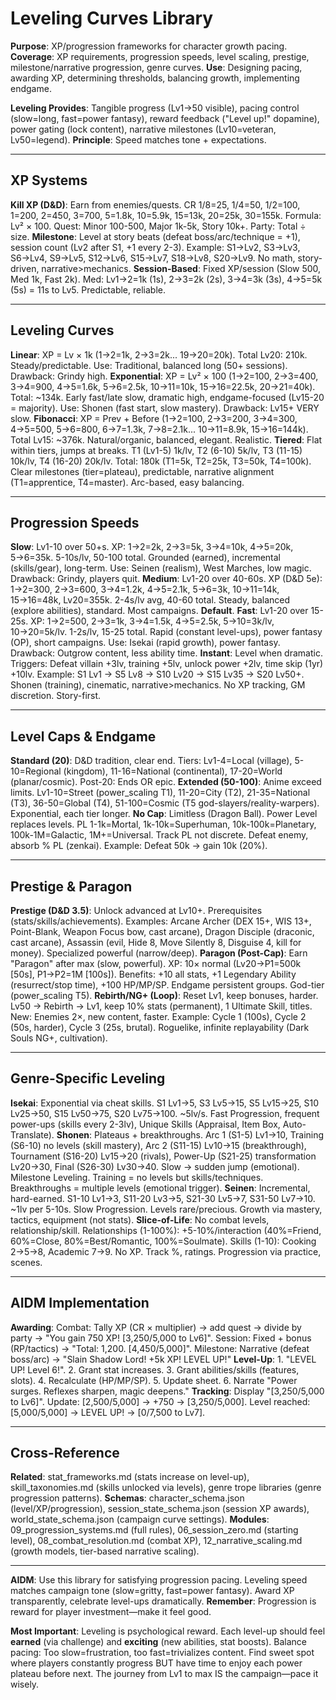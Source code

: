 # Leveling Curves Library

**Purpose**: XP/progression frameworks for character growth pacing. **Coverage**: XP requirements, progression speeds, level scaling, prestige, milestone/narrative progression, genre curves. **Use**: Designing pacing, awarding XP, determining thresholds, balancing growth, implementing endgame.

**Leveling Provides**: Tangible progress (Lv1→50 visible), pacing control (slow=long, fast=power fantasy), reward feedback ("Level up!" dopamine), power gating (lock content), narrative milestones (Lv10=veteran, Lv50=legend). **Principle**: Speed matches tone + expectations.

---

## XP Systems

**Kill XP (D&D)**: Earn from enemies/quests. CR 1/8=25, 1/4=50, 1/2=100, 1=200, 2=450, 3=700, 5=1.8k, 10=5.9k, 15=13k, 20=25k, 30=155k. Formula: Lv² × 100. Quest: Minor 100-500, Major 1k-5k, Story 10k+. Party: Total ÷ size. **Milestone**: Level at story beats (defeat boss/arc/technique = +1), session count (Lv2 after S1, +1 every 2-3). Example: S1→Lv2, S3→Lv3, S6→Lv4, S9→Lv5, S12→Lv6, S15→Lv7, S18→Lv8, S20→Lv9. No math, story-driven, narrative>mechanics. **Session-Based**: Fixed XP/session (Slow 500, Med 1k, Fast 2k). Med: Lv1→2=1k (1s), 2→3=2k (2s), 3→4=3k (3s), 4→5=5k (5s) = 11s to Lv5. Predictable, reliable.

---

## Leveling Curves

**Linear**: XP = Lv × 1k (1→2=1k, 2→3=2k... 19→20=20k). Total Lv20: 210k. Steady/predictable. Use: Traditional, balanced long (50+ sessions). Drawback: Grindy high. **Exponential**: XP = Lv² × 100 (1→2=100, 2→3=400, 3→4=900, 4→5=1.6k, 5→6=2.5k, 10→11=10k, 15→16=22.5k, 20→21=40k). Total: ~134k. Early fast/late slow, dramatic high, endgame-focused (Lv15-20 = majority). Use: Shonen (fast start, slow mastery). Drawback: Lv15+ VERY slow. **Fibonacci**: XP = Prev + Before (1→2=100, 2→3=200, 3→4=300, 4→5=500, 5→6=800, 6→7=1.3k, 7→8=2.1k... 10→11=8.9k, 15→16=144k). Total Lv15: ~376k. Natural/organic, balanced, elegant. Realistic. **Tiered**: Flat within tiers, jumps at breaks. T1 (Lv1-5) 1k/lv, T2 (6-10) 5k/lv, T3 (11-15) 10k/lv, T4 (16-20) 20k/lv. Total: 180k (T1=5k, T2=25k, T3=50k, T4=100k). Clear milestones (tier=plateau), predictable, narrative alignment (T1=apprentice, T4=master). Arc-based, easy balancing.

---

## Progression Speeds

**Slow**: Lv1-10 over 50+s. XP: 1→2=2k, 2→3=5k, 3→4=10k, 4→5=20k, 5→6=35k. 5-10s/lv, 50-100 total. Grounded (earned), incremental (skills/gear), long-term. Use: Seinen (realism), West Marches, low magic. Drawback: Grindy, players quit. **Medium**: Lv1-20 over 40-60s. XP (D&D 5e): 1→2=300, 2→3=600, 3→4=1.2k, 4→5=2.1k, 5→6=3k, 10→11=14k, 15→16=48k, Lv20=355k. 2-4s/lv avg, 40-60 total. Steady, balanced (explore abilities), standard. Most campaigns. **Default**. **Fast**: Lv1-20 over 15-25s. XP: 1→2=500, 2→3=1k, 3→4=1.5k, 4→5=2.5k, 5→10=3k/lv, 10→20=5k/lv. 1-2s/lv, 15-25 total. Rapid (constant level-ups), power fantasy (OP), short campaigns. Use: Isekai (rapid growth), power fantasy. Drawback: Outgrow content, less ability time. **Instant**: Level when dramatic. Triggers: Defeat villain +3lv, training +5lv, unlock power +2lv, time skip (1yr) +10lv. Example: S1 Lv1 → S5 Lv8 → S10 Lv20 → S15 Lv35 → S20 Lv50+. Shonen (training), cinematic, narrative>mechanics. No XP tracking, GM discretion. Story-first.

---

## Level Caps & Endgame

**Standard (20)**: D&D tradition, clear end. Tiers: Lv1-4=Local (village), 5-10=Regional (kingdom), 11-16=National (continental), 17-20=World (planar/cosmic). Post-20: Ends OR epic. **Extended (50-100)**: Anime exceed limits. Lv1-10=Street (power_scaling T1), 11-20=City (T2), 21-35=National (T3), 36-50=Global (T4), 51-100=Cosmic (T5 god-slayers/reality-warpers). Exponential, each tier longer. **No Cap**: Limitless (Dragon Ball). Power Level replaces levels. PL 1-1k=Mortal, 1k-10k=Superhuman, 10k-100k=Planetary, 100k-1M=Galactic, 1M+=Universal. Track PL not discrete. Defeat enemy, absorb % PL (zenkai). Example: Defeat 50k → gain 10k (20%).

---

## Prestige & Paragon

**Prestige (D&D 3.5)**: Unlock advanced at Lv10+. Prerequisites (stats/skills/achievements). Examples: Arcane Archer (DEX 15+, WIS 13+, Point-Blank, Weapon Focus bow, cast arcane), Dragon Disciple (draconic, cast arcane), Assassin (evil, Hide 8, Move Silently 8, Disguise 4, kill for money). Specialized powerful (narrow/deep). **Paragon (Post-Cap)**: Earn "Paragon" after max (slow, powerful). XP: 10× normal (Lv20→P1=500k [50s], P1→P2=1M [100s]). Benefits: +10 all stats, +1 Legendary Ability (resurrect/stop time), +100 HP/MP/SP. Endgame persistent groups. God-tier (power_scaling T5). **Rebirth/NG+ (Loop)**: Reset Lv1, keep bonuses, harder. Lv50 → Rebirth → Lv1, keep 10% stats (permanent), 1 Ultimate Skill, titles. New: Enemies 2×, new content, faster. Example: Cycle 1 (100s), Cycle 2 (50s, harder), Cycle 3 (25s, brutal). Roguelike, infinite replayability (Dark Souls NG+, cultivation).

---

## Genre-Specific Leveling

**Isekai**: Exponential via cheat skills. S1 Lv1→5, S3 Lv5→15, S5 Lv15→25, S10 Lv25→50, S15 Lv50→75, S20 Lv75→100. ~5lv/s. Fast Progression, frequent power-ups (skills every 2-3lv), Unique Skills (Appraisal, Item Box, Auto-Translate). **Shonen**: Plateaus + breakthroughs. Arc 1 (S1-5) Lv1→10, Training (S6-10) no levels (skill mastery), Arc 2 (S11-15) Lv10→15 (breakthrough), Tournament (S16-20) Lv15→20 (rivals), Power-Up (S21-25) transformation Lv20→30, Final (S26-30) Lv30→40. Slow → sudden jump (emotional). Milestone Leveling. Training = no levels but skills/techniques. Breakthroughs = multiple levels (emotional trigger). **Seinen**: Incremental, hard-earned. S1-10 Lv1→3, S11-20 Lv3→5, S21-30 Lv5→7, S31-50 Lv7→10. ~1lv per 5-10s. Slow Progression. Levels rare/precious. Growth via mastery, tactics, equipment (not stats). **Slice-of-Life**: No combat levels, relationship/skill. Relationships (1-100%): +5-10%/interaction (40%=Friend, 60%=Close, 80%=Best/Romantic, 100%=Soulmate). Skills (1-10): Cooking 2→5→8, Academic 7→9. No XP. Track %, ratings. Progression via practice, scenes.

---

## AIDM Implementation

**Awarding**: Combat: Tally XP (CR × multiplier) → add quest → divide by party → "You gain 750 XP! [3,250/5,000 to Lv6]". Session: Fixed + bonus (RP/tactics) → "Total: 1,200. [4,450/5,000]". Milestone: Narrative (defeat boss/arc) → "Slain Shadow Lord! +5k XP! LEVEL UP!" **Level-Up**: 1. "LEVEL UP! Level 6!". 2. Grant stat increases. 3. Grant abilities/skills (features, slots). 4. Recalculate (HP/MP/SP). 5. Update sheet. 6. Narrate "Power surges. Reflexes sharpen, magic deepens." **Tracking**: Display "[3,250/5,000 to Lv6]". Update: [2,500/5,000] → +750 → [3,250/5,000]. Level reached: [5,000/5,000] → LEVEL UP! → [0/7,500 to Lv7].

---

## Cross-Reference
**Related**: stat_frameworks.md (stats increase on level-up), skill_taxonomies.md (skills unlocked via levels), genre trope libraries (genre progression patterns). **Schemas**: character_schema.json (level/XP/progression), session_state_schema.json (session XP awards), world_state_schema.json (campaign curve settings). **Modules**: 09_progression_systems.md (full rules), 06_session_zero.md (starting level), 08_combat_resolution.md (combat XP), 12_narrative_scaling.md (growth models, tier-based narrative scaling).

---

**AIDM**: Use this library for satisfying progression pacing. Leveling speed matches campaign tone (slow=gritty, fast=power fantasy). Award XP transparently, celebrate level-ups dramatically. **Remember**: Progression is reward for player investment—make it feel good.

**Most Important**: Leveling is psychological reward. Each level-up should feel **earned** (via challenge) and **exciting** (new abilities, stat boosts). Balance pacing: Too slow=frustration, too fast=trivializes content. Find sweet spot where players constantly progress BUT have time to enjoy each power plateau before next. The journey from Lv1 to max IS the campaign—pace it wisely.

